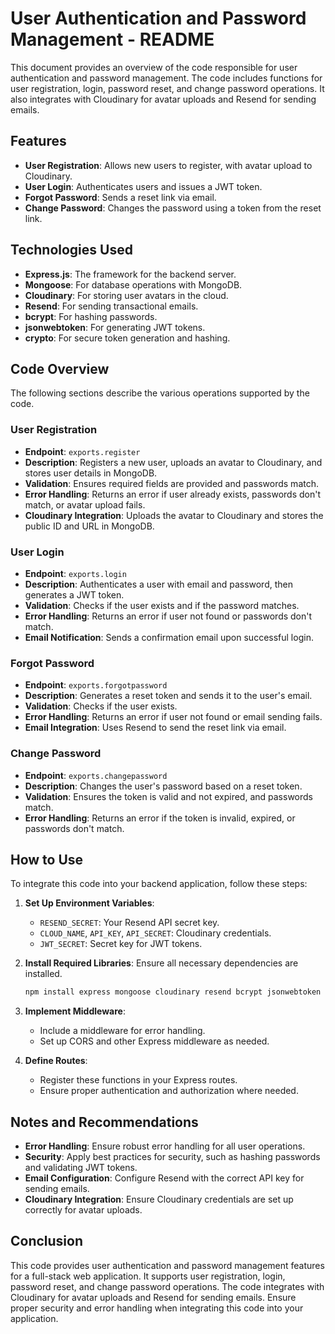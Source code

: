 # User Authentication and Password Management - README

This document provides an overview of the code responsible for user authentication and password management. The code includes functions for user registration, login, password reset, and change password operations. It also integrates with Cloudinary for avatar uploads and Resend for sending emails.

## Features
- **User Registration**: Allows new users to register, with avatar upload to Cloudinary.
- **User Login**: Authenticates users and issues a JWT token.
- **Forgot Password**: Sends a reset link via email.
- **Change Password**: Changes the password using a token from the reset link.

## Technologies Used
- **Express.js**: The framework for the backend server.
- **Mongoose**: For database operations with MongoDB.
- **Cloudinary**: For storing user avatars in the cloud.
- **Resend**: For sending transactional emails.
- **bcrypt**: For hashing passwords.
- **jsonwebtoken**: For generating JWT tokens.
- **crypto**: For secure token generation and hashing.

## Code Overview
The following sections describe the various operations supported by the code.

### User Registration
- **Endpoint**: `exports.register`
- **Description**: Registers a new user, uploads an avatar to Cloudinary, and stores user details in MongoDB.
- **Validation**: Ensures required fields are provided and passwords match.
- **Error Handling**: Returns an error if user already exists, passwords don't match, or avatar upload fails.
- **Cloudinary Integration**: Uploads the avatar to Cloudinary and stores the public ID and URL in MongoDB.

### User Login
- **Endpoint**: `exports.login`
- **Description**: Authenticates a user with email and password, then generates a JWT token.
- **Validation**: Checks if the user exists and if the password matches.
- **Error Handling**: Returns an error if user not found or passwords don't match.
- **Email Notification**: Sends a confirmation email upon successful login.

### Forgot Password
- **Endpoint**: `exports.forgotpassword`
- **Description**: Generates a reset token and sends it to the user's email.
- **Validation**: Checks if the user exists.
- **Error Handling**: Returns an error if user not found or email sending fails.
- **Email Integration**: Uses Resend to send the reset link via email.

### Change Password
- **Endpoint**: `exports.changepassword`
- **Description**: Changes the user's password based on a reset token.
- **Validation**: Ensures the token is valid and not expired, and passwords match.
- **Error Handling**: Returns an error if the token is invalid, expired, or passwords don't match.

## How to Use
To integrate this code into your backend application, follow these steps:

1. **Set Up Environment Variables**:
   - `RESEND_SECRET`: Your Resend API secret key.
   - `CLOUD_NAME`, `API_KEY`, `API_SECRET`: Cloudinary credentials.
   - `JWT_SECRET`: Secret key for JWT tokens.

2. **Install Required Libraries**:
   Ensure all necessary dependencies are installed.
   ```bash
   npm install express mongoose cloudinary resend bcrypt jsonwebtoken crypto
   ```

3. **Implement Middleware**:
   - Include a middleware for error handling.
   - Set up CORS and other Express middleware as needed.

4. **Define Routes**:
   - Register these functions in your Express routes.
   - Ensure proper authentication and authorization where needed.

## Notes and Recommendations
- **Error Handling**: Ensure robust error handling for all user operations.
- **Security**: Apply best practices for security, such as hashing passwords and validating JWT tokens.
- **Email Configuration**: Configure Resend with the correct API key for sending emails.
- **Cloudinary Integration**: Ensure Cloudinary credentials are set up correctly for avatar uploads.

## Conclusion
This code provides user authentication and password management features for a full-stack web application. It supports user registration, login, password reset, and change password operations. The code integrates with Cloudinary for avatar uploads and Resend for sending emails. Ensure proper security and error handling when integrating this code into your application.